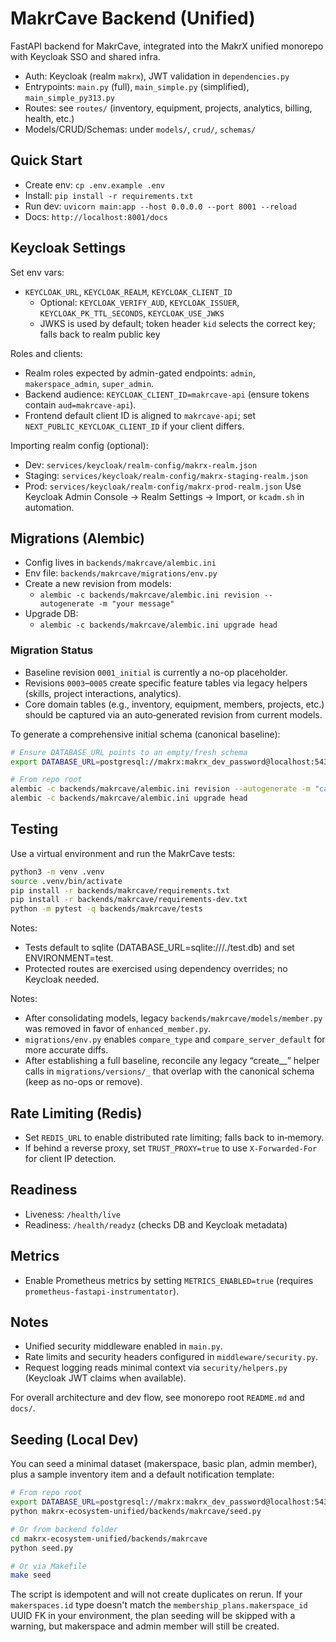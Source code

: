 # MakrCave Backend (Unified)

FastAPI backend for MakrCave, integrated into the MakrX unified monorepo with Keycloak SSO and shared infra.

- Auth: Keycloak (realm `makrx`), JWT validation in `dependencies.py`
- Entrypoints: `main.py` (full), `main_simple.py` (simplified), `main_simple_py313.py`
- Routes: see `routes/` (inventory, equipment, projects, analytics, billing, health, etc.)
- Models/CRUD/Schemas: under `models/`, `crud/`, `schemas/`

## Quick Start

- Create env: `cp .env.example .env`
- Install: `pip install -r requirements.txt`
- Run dev: `uvicorn main:app --host 0.0.0.0 --port 8001 --reload`
- Docs: `http://localhost:8001/docs`

## Keycloak Settings

Set env vars:

- `KEYCLOAK_URL`, `KEYCLOAK_REALM`, `KEYCLOAK_CLIENT_ID`
  - Optional: `KEYCLOAK_VERIFY_AUD`, `KEYCLOAK_ISSUER`, `KEYCLOAK_PK_TTL_SECONDS`, `KEYCLOAK_USE_JWKS`
  - JWKS is used by default; token header `kid` selects the correct key; falls back to realm public key

Roles and clients:

- Realm roles expected by admin-gated endpoints: `admin`, `makerspace_admin`, `super_admin`.
- Backend audience: `KEYCLOAK_CLIENT_ID=makrcave-api` (ensure tokens contain `aud=makrcave-api`).
- Frontend default client ID is aligned to `makrcave-api`; set `NEXT_PUBLIC_KEYCLOAK_CLIENT_ID` if your client differs.

Importing realm config (optional):

- Dev: `services/keycloak/realm-config/makrx-realm.json`
- Staging: `services/keycloak/realm-config/makrx-staging-realm.json`
- Prod: `services/keycloak/realm-config/makrx-prod-realm.json`
  Use Keycloak Admin Console → Realm Settings → Import, or `kcadm.sh` in automation.

## Migrations (Alembic)

- Config lives in `backends/makrcave/alembic.ini`
- Env file: `backends/makrcave/migrations/env.py`
- Create a new revision from models:
  - `alembic -c backends/makrcave/alembic.ini revision --autogenerate -m "your message"`
- Upgrade DB:
  - `alembic -c backends/makrcave/alembic.ini upgrade head`

### Migration Status

- Baseline revision `0001_initial` is currently a no-op placeholder.
- Revisions `0003`–`0005` create specific feature tables via legacy helpers (skills, project interactions, analytics).
- Core domain tables (e.g., inventory, equipment, members, projects, etc.) should be captured via an auto‑generated revision from current models.

To generate a comprehensive initial schema (canonical baseline):

```bash
# Ensure DATABASE_URL points to an empty/fresh schema
export DATABASE_URL=postgresql://makrx:makrx_dev_password@localhost:5432/makrx_ecosystem

# From repo root
alembic -c backends/makrcave/alembic.ini revision --autogenerate -m "canonical initial schema"
alembic -c backends/makrcave/alembic.ini upgrade head
```

## Testing

Use a virtual environment and run the MakrCave tests:

```bash
python3 -m venv .venv
source .venv/bin/activate
pip install -r backends/makrcave/requirements.txt
pip install -r backends/makrcave/requirements-dev.txt
python -m pytest -q backends/makrcave/tests
```

Notes:

- Tests default to sqlite (DATABASE_URL=sqlite:///./test.db) and set ENVIRONMENT=test.
- Protected routes are exercised using dependency overrides; no Keycloak needed.

Notes:

- After consolidating models, legacy `backends/makrcave/models/member.py` was removed in favor of `enhanced_member.py`.
- `migrations/env.py` enables `compare_type` and `compare_server_default` for more accurate diffs.
- After establishing a full baseline, reconcile any legacy “create\__” helper calls in `migrations/versions/_` that overlap with the canonical schema (keep as no-ops or remove).

## Rate Limiting (Redis)

- Set `REDIS_URL` to enable distributed rate limiting; falls back to in‑memory.
- If behind a reverse proxy, set `TRUST_PROXY=true` to use `X-Forwarded-For` for client IP detection.

## Readiness

- Liveness: `/health/live`
- Readiness: `/health/readyz` (checks DB and Keycloak metadata)

## Metrics

- Enable Prometheus metrics by setting `METRICS_ENABLED=true` (requires `prometheus-fastapi-instrumentator`).

## Notes

- Unified security middleware enabled in `main.py`.
- Rate limits and security headers configured in `middleware/security.py`.
- Request logging reads minimal context via `security/helpers.py` (Keycloak JWT claims when available).

For overall architecture and dev flow, see monorepo root `README.md` and `docs/`.

## Seeding (Local Dev)

You can seed a minimal dataset (makerspace, basic plan, admin member), plus a sample inventory item and a default notification template:

```bash
# From repo root
export DATABASE_URL=postgresql://makrx:makrx_dev_password@localhost:5432/makrx_ecosystem
python makrx-ecosystem-unified/backends/makrcave/seed.py

# Or from backend folder
cd makrx-ecosystem-unified/backends/makrcave
python seed.py

# Or via Makefile
make seed
```

The script is idempotent and will not create duplicates on rerun. If your `makerspaces.id` type
doesn't match the `membership_plans.makerspace_id` UUID FK in your environment, the plan seeding
will be skipped with a warning, but makerspace and admin member will still be created.
